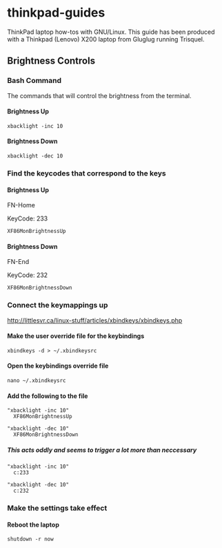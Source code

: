 # thinkpad-guides
ThinkPad laptop how-tos with GNU/Linux.
This guide has been produced with a Thinkpad (Lenovo) X200 laptop from Gluglug running Trisquel.

## Brightness Controls

### Bash Command
The commands that will control the brightness from the terminal.

#### Brightness Up

```xbacklight -inc 10```

#### Brightness Down
```xbacklight -dec 10```

### Find the keycodes that correspond to the keys

#### Brightness Up
FN-Home

KeyCode: 233

```XF86MonBrightnessUp```

#### Brightness Down
FN-End

KeyCode: 232

```XF86MonBrightnessDown```

### Connect the keymappings up

http://littlesvr.ca/linux-stuff/articles/xbindkeys/xbindkeys.php

#### Make the user override file for the keybindings
```xbindkeys -d > ~/.xbindkeysrc```

#### Open the keybindings override file
```nano ~/.xbindkeysrc```

#### Add the following to the file

```
"xbacklight -inc 10"
  XF86MonBrightnessUp

"xbacklight -dec 10"
  XF86MonBrightnessDown
```

##### This acts oddly and seems to trigger a lot more than neccessary
```
"xbacklight -inc 10"
  c:233

"xbacklight -dec 10"
  c:232
  ```

### Make the settings take effect

#### Reboot the laptop

```shutdown -r now```

